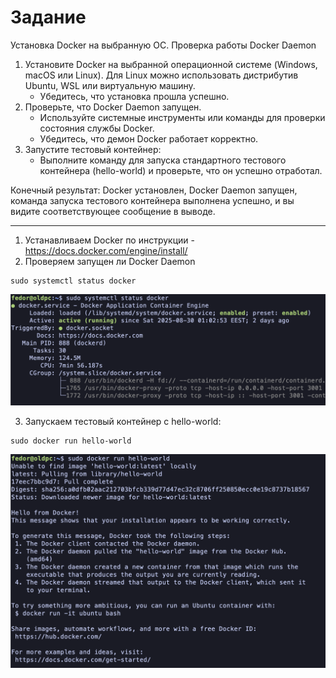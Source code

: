 # Задание
Установка Docker на выбранную ОС. Проверка работы Docker Daemon
1. Установите Docker на выбранной операционной системе (Windows, macOS или Linux). Для Linux можно использовать дистрибутив Ubuntu, WSL или виртуальную машину. 
	- Убедитесь, что установка прошла успешно.
2. Проверьте, что Docker Daemon запущен.
	- Используйте системные инструменты или команды для проверки состояния службы Docker.
	- Убедитесь, что демон Docker работает корректно.
3. Запустите тестовый контейнер:
	- Выполните команду для запуска стандартного тестового контейнера (hello-world) и проверьте, что он успешно отработал.

Конечный результат: Docker установлен, Docker Daemon запущен, команда запуска тестового контейнера выполнена успешно, и вы видите соответствующее сообщение в выводе.

---
1. Устанавливаем Docker по инструкции - https://docs.docker.com/engine/install/
2. Проверяем запущен ли Docker Daemon
```
sudo systemctl status docker
```
![CleanShot 2025-09-01 at 14.25.21@2x.png](Files/CleanShot%202025-09-01%20at%2014.25.21@2x.png)

3. Запускаем тестовый контейнер с hello-world:
```
sudo docker run hello-world
```
![CleanShot 2025-09-01 at 14.20.40@2x.png](Files/CleanShot%202025-09-01%20at%2014.20.40@2x.png)
